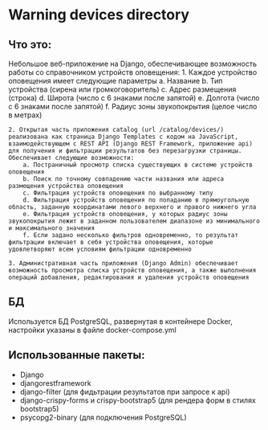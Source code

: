 # Warning devices directory

## Что это:
Небольшое веб-приложение на Django, обеспечивающее возможность работы со справочником устройств оповещения:
    1. Каждое устройство оповещения имеет следующие параметры
        a. Название
        b. Тип устройства (сирена или громкоговоритель)
        c. Адрес размещения (строка)
        d. Широта (число с 6 знаками после запятой)
        e. Долгота (число с 6 знаками после запятой)
        f. Радиус зоны звукопокрытия (целое число в метрах)

    2. Открытая часть приложения catalog (url /catalog/devices/) реализована как страница Django Templates с кодом на JavaScript, взаимодействующем с REST API (Django REST Framework, приложение api) для получения и фильтрации результатов без перезагрузки страницы.
    Обеспечивает следующие возможности:
        a. Постраничный просмотр списка существующих в системе устройств оповещения
        b. Поиск по точному совпадению части названия или адреса размещения устройства оповещения
        c. Фильтрация устройств оповещения по выбранному типу
        d. Фильтрация устройств оповещения по попаданию в прямоугольную область, заданную координатами левого верхнего и правого нижнего угла
        e. Фильтрация устройств оповещения, у которых радиус зоны звукопокрытия лежит в заданном пользователем диапазоне из минимального и максимального значения
        f. Если задано несколько фильтров одновременно, то результат фильтрации включает в себя устройства оповещения, которые удовлетворяют всем условиям фильтрации одновременно

    3. Административная часть приложения (Django Admin) обеспечивает возможность просмотра списка устройств оповещения, а также выполнения операций добавления, редактирования и удаления устройств оповещения

## БД
Используется БД PostgreSQL, развернутая в контейнере Docker, настройки указаны в файле docker-compose.yml

## Использованные пакеты:
+ Django
+ djangorestframework
+ django-filter (для фидьтрации результатов при запросе к api)
+ django-crispy-forms и crispy-bootstrap5 (для рендера форм в стилях bootstrap5)
+ psycopg2-binary (для подключения PostgreSQL)
